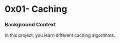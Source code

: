 #  0x01- Caching
  ### Background Context
In this project, you learn different caching algorithms.


